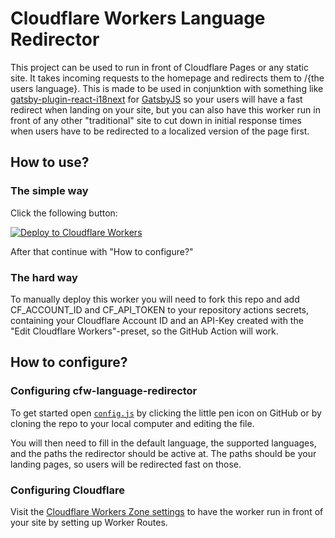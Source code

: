 # Cloudflare Workers Language Redirector

This project can be used to run in front of Cloudflare Pages or any static site. It takes incoming requests to the homepage and redirects them to /{the users language}. This is made to be used in conjunktion with something like [gatsby-plugin-react-i18next](https://www.gatsbyjs.com/plugins/gatsby-plugin-react-i18next/) for [GatsbyJS](https://www.gatsbyjs) so your users will have a fast redirect when landing on your site, but you can also have this worker run in front of any other "traditional" site to cut down in initial response times when users have to be redirected to a localized version of the page first.

## How to use?

### The simple way

Click the following button:

[![Deploy to Cloudflare Workers](https://deploy.workers.cloudflare.com/button)](https://deploy.workers.cloudflare.com/?url=https://github.com/Unkn0wnCat/cfw-language-redirector)

After that continue with "How to configure?"

### The hard way

To manually deploy this worker you will need to fork this repo and add CF_ACCOUNT_ID and CF_API_TOKEN to your repository actions secrets, containing your Cloudflare Account ID and an API-Key created with the "Edit Cloudflare Workers"-preset, so the GitHub Action will work.

## How to configure?

### Configuring cfw-language-redirector

To get started open [`config.js`](./config.js) by clicking the little pen icon on GitHub or by cloning the repo to your local computer and editing the file.

You will then need to fill in the default language, the supported languages, and the paths the redirector should be active at. The paths should be your landing pages, so users will be redirected fast on those.

### Configuring Cloudflare

Visit the [Cloudflare Workers Zone settings](https://dash.cloudflare.com/?to=/workers) to have the worker run in front of your site by setting up Worker Routes.

